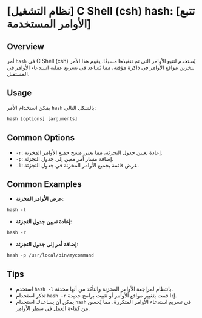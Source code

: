 # [نظام التشغيل] C Shell (csh) hash: [تتبع الأوامر المستخدمة]

## Overview
أمر `hash` في C Shell (csh) يُستخدم لتتبع الأوامر التي تم تنفيذها مسبقًا. يقوم هذا الأمر بتخزين مواقع الأوامر في ذاكرة مؤقتة، مما يُساعد في تسريع عملية استدعاء الأوامر في المستقبل.

## Usage
يمكن استخدام الأمر `hash` بالشكل التالي:

```csh
hash [options] [arguments]
```

## Common Options
- `-r`: إعادة تعيين جدول التجزئة، مما يعني مسح جميع الأوامر المخزنة.
- `-p`: إضافة مسار أمر معين إلى جدول التجزئة.
- `-l`: عرض قائمة بجميع الأوامر المخزنة في جدول التجزئة.

## Common Examples
- **عرض الأوامر المخزنة**:
```csh
hash -l
```

- **إعادة تعيين جدول التجزئة**:
```csh
hash -r
```

- **إضافة أمر إلى جدول التجزئة**:
```csh
hash -p /usr/local/bin/mycommand
```

## Tips
- استخدم `hash -l` بانتظام لمراجعة الأوامر المخزنة والتأكد من أنها محدثة.
- تذكر استخدام `hash -r` إذا قمت بتغيير مواقع الأوامر أو تثبيت برامج جديدة.
- يمكن أن يساعدك استخدام `hash` في تسريع استدعاء الأوامر المتكررة، مما يُحسن من كفاءة العمل في سطر الأوامر.